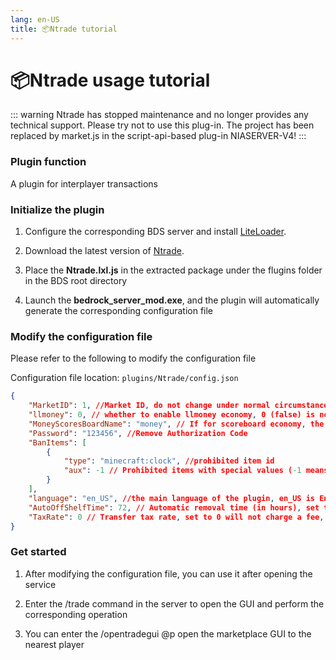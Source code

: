 ```yaml
---
lang: en-US
title: 📦Ntrade tutorial
---
```


# 📦Ntrade usage tutorial

::: warning Ntrade has stopped maintenance and no longer provides any technical support. Please try not to use this plug-in. The project has been replaced by market.js in the script-api-based plug-in NIASERVER-V4!
:::

### Plugin function

A plugin for interplayer transactions

### Initialize the plugin

1. Configure the corresponding BDS server and install [LiteLoader](https://github.com/LiteLDev/LiteLoaderBDS).

2. Download the latest version of [Ntrade](https://github.com/NIANIANKNIA/Ntrade/releases).

3. Place the **Ntrade.lxl.js** in the extracted package under the flugins folder in the BDS root directory

4. Launch the **bedrock_server_mod.exe**, and the plugin will automatically generate the corresponding configuration file

### Modify the configuration file

Please refer to the following to modify the configuration file

Configuration file location: `plugins/Ntrade/config.json`

```json
{
    "MarketID": 1, //Market ID, do not change under normal circumstances
    "llmoney": 0, // whether to enable llmoney economy, 0 (false) is not enabled, 1 (true) is enabled
    "MoneyScoresBoardName": "money", // If for scoreboard economy, the corresponding scoreboard name
    "Password": "123456", //Remove Authorization Code
    "BanItems": [
        {
            "type": "minecraft:clock", //prohibited item id
            "aux": -1 // Prohibited items with special values (-1 means no restriction on special values)
        }
    ],
    "language": "en_US", //the main language of the plugin, en_US is English and zh_CN is Chinese
    "AutoOffShelfTime": 72, // Automatic removal time (in hours), set to -1 will not automatically take off the shelves
    "TaxRate": 0 // Transfer tax rate, set to 0 will not charge a fee, if necessary, please change to any number of [0,1) by yourself
}
```

### Get started

1. After modifying the configuration file, you can use it after opening the service

2. Enter the /trade command in the server to open the GUI and perform the corresponding operation

3. You can enter the /opentradegui @p open the marketplace GUI to the nearest player
